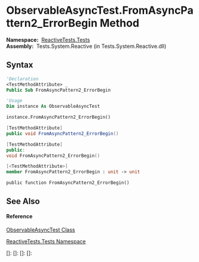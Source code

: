 # ObservableAsyncTest.FromAsyncPattern2\_ErrorBegin Method

**Namespace:**  [ReactiveTests.Tests](ReactiveTests.Tests\ReactiveTests.Tests.md)  
**Assembly:**  Tests.System.Reactive (in Tests.System.Reactive.dll)

## Syntax

```vb
'Declaration
<TestMethodAttribute> _
Public Sub FromAsyncPattern2_ErrorBegin
```

```vb
'Usage
Dim instance As ObservableAsyncTest

instance.FromAsyncPattern2_ErrorBegin()
```

```csharp
[TestMethodAttribute]
public void FromAsyncPattern2_ErrorBegin()
```

```c++
[TestMethodAttribute]
public:
void FromAsyncPattern2_ErrorBegin()
```

```fsharp
[<TestMethodAttribute>]
member FromAsyncPattern2_ErrorBegin : unit -> unit 
```

```jscript
public function FromAsyncPattern2_ErrorBegin()
```

## See Also

#### Reference

[ObservableAsyncTest Class](ObservableAsyncTest\ObservableAsyncTest.md)

[ReactiveTests.Tests Namespace](ReactiveTests.Tests\ReactiveTests.Tests.md)

[]: 
[]: 
[]: 
[]: 
